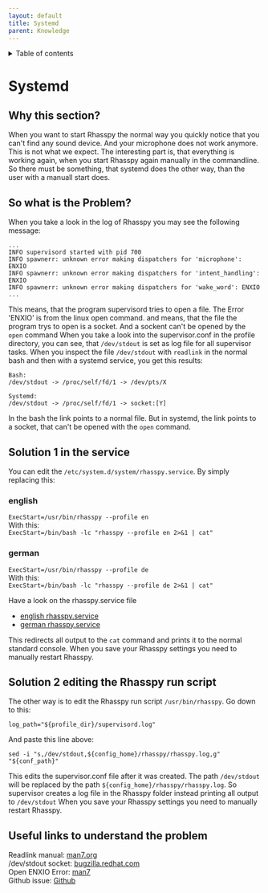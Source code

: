 ```yaml
---
layout: default
title: Systemd
parent: Knowledge
---
```


<details close markdown="block">
  <summary>
    Table of contents
  </summary>
  {: .text-delta }
1. TOC
{:toc}
</details>

# Systemd

## Why this section?
When you want to start Rhasspy the normal way you quickly notice that you can't find any sound device. And your microphone does not work anymore. This is not what we expect. 
The interesting part is, that everything is working again, when you start Rhasspy again manually in the commandline. So there must be something, that systemd does the other way,
than the user with a manuall start does.

## So what is the Problem?
When you take a look in the log of Rhasspy you may see the following message:
```
...
INFO supervisord started with pid 700
INFO spawnerr: unknown error making dispatchers for 'microphone': ENXIO
INFO spawnerr: unknown error making dispatchers for 'intent_handling': ENXIO
INFO spawnerr: unknown error making dispatchers for 'wake_word': ENXIO
...
```
This means, that the program supervisord tries to open a file. The Error 'ENXIO' is from the linux open command. and means, that the file the program trys to open is a socket. And a sockent can't be opened by the ``open`` command
When you take a look into the supervisor.conf in the profile directory, you can see, that ``/dev/stdout`` is set as log file for all supervisor tasks. 
When you inspect the file ``/dev/stdout`` with ``readlink`` in the normal bash and then with a systemd service, you get this results:
```
Bash:
/dev/stdout -> /proc/self/fd/1 -> /dev/pts/X

Systemd:
/dev/stdout -> /proc/self/fd/1 -> socket:[Y]
```
In the bash the link points to a normal file. But in systemd, the link points to a socket, that can't be opened with the ``open`` command.

## Solution 1 in the service

You can edit the ``/etc/system.d/system/rhasspy.service``. By simply replacing this:    

### english
``ExecStart=/usr/bin/rhasspy --profile en``    
With this:    
``ExecStart=/bin/bash -lc "rhasspy --profile en 2>&1 | cat"``    

### german
``ExecStart=/usr/bin/rhasspy --profile de``    
With this:    
``ExecStart=/bin/bash -lc "rhasspy --profile de 2>&1 | cat"``

Have a look on the rhasspy.service file
- [english rhasspy.service](https://github.com/th-koeln-intia/ip-sprachassistent-team4/blob/master/scripts/rhasspy_en.service)
- [german rhasspy.service](https://github.com/th-koeln-intia/ip-sprachassistent-team4/blob/master/scripts/rhasspy_de.service)

This redirects all output to the ``cat`` command and prints it to the normal standard console.
When you save your Rhasspy settings you need to manually restart Rhasspy.

## Solution 2 editing the Rhasspy run script
The other way is to edit the Rhasspy run script ``/usr/bin/rhasspy``. Go down to this:
```
log_path="${profile_dir}/supervisord.log"
```
And paste this line above:
```
sed -i "s,/dev/stdout,${config_home}/rhasspy/rhasspy.log,g" "${conf_path}"
```
This edits the supervisor.conf file after it was created. The path ``/dev/stdout`` will be replaced by the path ``${config_home}/rhasspy/rhasspy.log``.
So supervisor creates a log file in the Rhasspy folder instead printing all output to ``/dev/stdout``
When you save your Rhasspy settings you need to manually restart Rhasspy.


## Useful links to understand the problem
Readlink manual: [man7.org](https://man7.org/linux/man-pages/man1/readlink.1.html)    
/dev/stdout socket: [bugzilla.redhat.com](https://bugzilla.redhat.com/show_bug.cgi?id=1212756)    
Open ENXIO Error: [man7](https://man7.org/linux/man-pages/man2/open.2.html)    
Github issue: [Github](https://github.com/rhasspy/rhasspy/issues/42)

